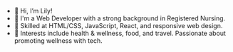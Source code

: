 - 👋 Hi, I’m Lily!
- 🌱 I'm a Web Developer with a strong background in Registered Nursing.
- 👀 Skilled at HTML/CSS, JavaScript, React, and responsive web design. 
- 💞️ Interests include health & wellness, food, and travel. Passionate about promoting wellness with tech.

<!---
- 👋 Hi, I’m @lilyyee
- 👀 I’m interested in ...
- 🌱 I’m currently learning ...
- 💞️ I’m looking to collaborate on ...
- 📫 How to reach me ...
--->

<!---
lilyyee/lilyyee is a ✨ special ✨ repository because its `README.md` (this file) appears on your GitHub profile.
You can click the Preview link to take a look at your changes.
--->
